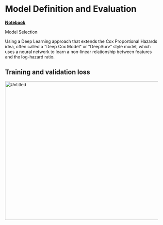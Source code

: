 # Model Definition and Evaluation

**[Notebook](https://github.com/kaSae6/PredictLeukemiaSurvival/blob/main/3_Model/model_definition_evaluation.ipynb)**


Model Selection

Using a Deep Learning approach that extends the Cox Proportional Hazards idea, often called a "Deep Cox Model" or "DeepSurv" style model, which uses a neural network to learn a non-linear relationship between features and the log-hazard ratio.


## Training and validation loss


<img width="567" height="455" alt="Untitled" src="https://github.com/user-attachments/assets/cf5dc734-fff8-49e1-b30b-655379263bdb" />
